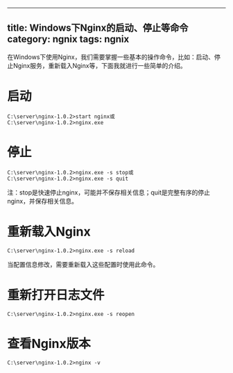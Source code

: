 
---
title:  Windows下Nginx的启动、停止等命令
category: ngnix
tags: ngnix
---

在Windows下使用Nginx，我们需要掌握一些基本的操作命令，比如：启动、停止Nginx服务，重新载入Nginx等，下面我就进行一些简单的介绍。
<!--more-->
# 启动

```
C:\server\nginx-1.0.2>start nginx或
C:\server\nginx-1.0.2>nginx.exe
```
# 停止
```
C:\server\nginx-1.0.2>nginx.exe -s stop或
C:\server\nginx-1.0.2>nginx.exe -s quit
```
注：stop是快速停止nginx，可能并不保存相关信息；quit是完整有序的停止nginx，并保存相关信息。

# 重新载入Nginx
```
C:\server\nginx-1.0.2>nginx.exe -s reload
```
当配置信息修改，需要重新载入这些配置时使用此命令。


# 重新打开日志文件
```
C:\server\nginx-1.0.2>nginx.exe -s reopen
```
# 查看Nginx版本
```
C:\server\nginx-1.0.2>nginx -v
```